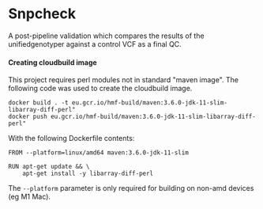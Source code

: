 # Snpcheck
A post-pipeline validation which compares the results of the unifiedgenotyper against a control VCF as a final QC.

#### Creating cloudbuild image

This project requires perl modules not in standard "maven image". The following code was used to create the cloudbuild image.

```
docker build . -t eu.gcr.io/hmf-build/maven:3.6.0-jdk-11-slim-libarray-diff-perl"
docker push eu.gcr.io/hmf-build/maven:3.6.0-jdk-11-slim-libarray-diff-perl"
```

With the following Dockerfile contents:
```
FROM --platform=linux/amd64 maven:3.6.0-jdk-11-slim

RUN apt-get update && \
    apt-get install -y libarray-diff-perl
```
The `--platform` parameter is only required for building on non-amd devices (eg M1 Mac).